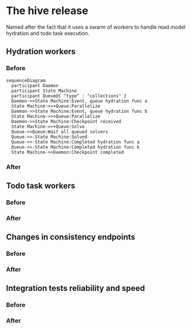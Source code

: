 # The hive release
Named after the fact that it uses a swarm of workers to handle read model hydration and todo task execution.

## Hydration workers
### Before

```mermaid
sequenceDiagram
  participant Daemon
  participant State Machine
  participant Queue@{ "type" : "collections" }
  Daemon->>State Machine:Event, queue hydration func a
  State Machine->>+Queue:Parallelize
  Daemon->>State Machine:Event, queue hydration func b
  State Machine->>+Queue:Parallelize
  Daemon->>State Machine:Checkpoint received
  State Machine->>+Queue:Solve
  Queue->>Queue:Wait all queued solvers
  Queue->>-State Machine:Solved
  Queue->>-State Machine:Completed hydration func a
  Queue->>-State Machine:Completed hydration func b
  State Machine->>Daemon:Checkpoint completed
```
### After
## Todo task workers
### Before
### After
## Changes in consistency endpoints
### Before
### After
## Integration tests reliability and speed
### Before
### After